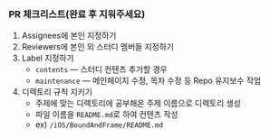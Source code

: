 ### PR 체크리스트(완료 후 지워주세요)

1. Assignees에 본인 지정하기
2. Reviewers에 본인 외 스터디 멤버들 지정하기
3. Label 지정하기
    * `contents` — 스터디 컨텐츠 추가할 경우
    * `maintenance` — 메인페이지 수정, 목차 수정 등 Repo 유지보수 작업
4. 디렉토리 규칙 지키기
    * 주제에 맞는 디렉토리에 공부해온 주제 이름으로 디렉토리 생성
    * 파일 이름을 `README.md`로 하여 컨텐츠 작성
    * ex) `/iOS/BoundAndFrame/README.md`
